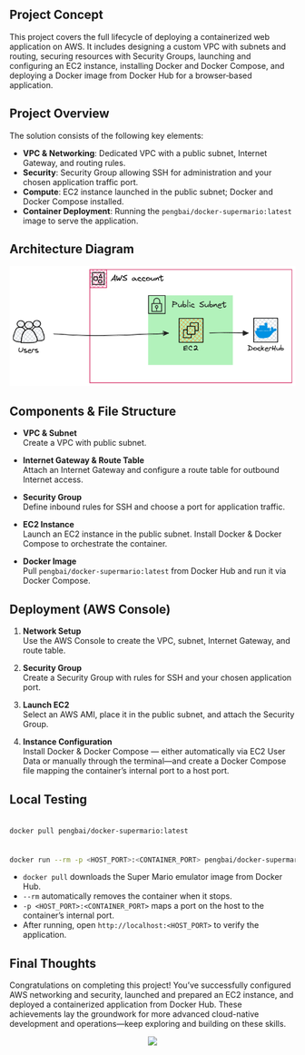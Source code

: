 ## Project Concept

This project covers the full lifecycle of deploying a containerized web application on AWS. It includes designing a custom VPC with subnets and routing, securing resources with Security Groups, launching and configuring an EC2 instance, installing Docker and Docker Compose, and deploying a Docker image from Docker Hub for a browser‑based application.

## Project Overview

The solution consists of the following key elements:

- **VPC & Networking**: Dedicated VPC with a public subnet, Internet Gateway, and routing rules.
- **Security**: Security Group allowing SSH for administration and your chosen application traffic port.
- **Compute**: EC2 instance launched in the public subnet; Docker and Docker Compose installed.
- **Container Deployment**: Running the `pengbai/docker-supermario:latest` image to serve the application.

## Architecture Diagram

![Infrastructure Diagram](diagram.png)

## Components & File Structure

- **VPC & Subnet**  
  Create a VPC with public subnet.

- **Internet Gateway & Route Table**  
  Attach an Internet Gateway and configure a route table for outbound Internet access.

- **Security Group**  
  Define inbound rules for SSH and choose a port for application traffic.

- **EC2 Instance**  
  Launch an EC2 instance in the public subnet. Install Docker & Docker Compose to orchestrate the container.

- **Docker Image**  
  Pull `pengbai/docker-supermario:latest` from Docker Hub and run it via Docker Compose.

## Deployment (AWS Console)

1. **Network Setup**  
   Use the AWS Console to create the VPC, subnet, Internet Gateway, and route table.

2. **Security Group**  
   Create a Security Group with rules for SSH and your chosen application port.

3. **Launch EC2**  
   Select an AWS AMI, place it in the public subnet, and attach the Security Group.

4. **Instance Configuration**  
   Install Docker & Docker Compose — either automatically via EC2 User Data or manually through the terminal—and create a Docker Compose file mapping the container’s internal port to a host port.

## Local Testing

```bash

docker pull pengbai/docker-supermario:latest


docker run --rm -p <HOST_PORT>:<CONTAINER_PORT> pengbai/docker-supermario:latest
```

- `docker pull` downloads the Super Mario emulator image from Docker Hub.
- `--rm` automatically removes the container when it stops.
- `-p <HOST_PORT>:<CONTAINER_PORT>` maps a port on the host to the container’s internal port.
- After running, open `http://localhost:<HOST_PORT>` to verify the application.

## Final Thoughts

Congratulations on completing this project! You’ve successfully configured AWS networking and security, launched and prepared an EC2 instance, and deployed a containerized application from Docker Hub. These achievements lay the groundwork for more advanced cloud-native development and operations—keep exploring and building on these skills.

<p align="center">
  <img src="https://media.giphy.com/media/g9582DNuQppxC/giphy.gif" width="70%" />
</p>


